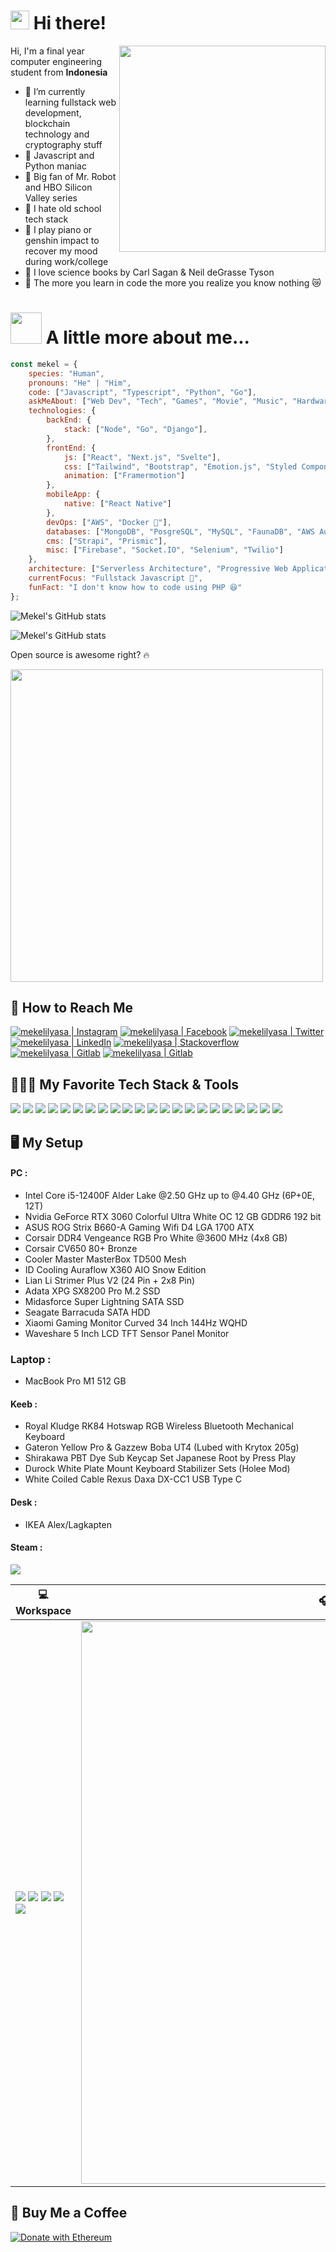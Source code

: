 # <img src="https://emojis.slackmojis.com/emojis/images/1603705805/11110/crewmate.gif?1603705805" width="30"/> Hi there!

<img align='right' src="https://i.pinimg.com/originals/1e/97/a8/1e97a88e304aa9c86026ef4c4c4e6936.gif" width="330">
Hi, I'm a final year computer engineering student from <b>Indonesia</b>

- 🌈 I’m currently learning fullstack web development, blockchain technology and cryptography stuff
- 🐙 Javascript and Python maniac
- 🐳 Big fan of Mr. Robot and HBO Silicon Valley series
- 💫 I hate old school tech stack
- 🦄 I play piano or genshin impact to recover my mood during work/college
- 🐑 I love science books by Carl Sagan & Neil deGrasse Tyson
- 🐥 The more you learn in code the more you realize you know nothing 😿

# <img src="https://media.giphy.com/media/VgCDAzcKvsR6OM0uWg/giphy.gif" width="50"> A little more about me...  

```javascript
const mekel = {
    species: "Human",
    pronouns: "He" | "Him",
    code: ["Javascript", "Typescript", "Python", "Go"],
    askMeAbout: ["Web Dev", "Tech", "Games", "Movie", "Music", "Hardware"],
    technologies: {
        backEnd: {
            stack: ["Node", "Go", "Django"],
        },
        frontEnd: {
            js: ["React", "Next.js", "Svelte"],
            css: ["Tailwind", "Bootstrap", "Emotion.js", "Styled Components"],
            animation: ["Framermotion"]
        },
        mobileApp: {
            native: ["React Native"]
        },
        devOps: ["AWS", "Docker 🐳"],
        databases: ["MongoDB", "PosgreSQL", "MySQL", "FaunaDB", "AWS Aurora"],
        cms: ["Strapi", "Prismic"],
        misc: ["Firebase", "Socket.IO", "Selenium", "Twilio"]
    },
    architecture: ["Serverless Architecture", "Progressive Web Applications", "Single Page Applications"],
    currentFocus: "Fullstack Javascript 👻",
    funFact: "I don't know how to code using PHP 😆"
};
```


![Mekel's GitHub stats](https://github-readme-stats.vercel.app/api?username=retr00exe&show_icons=true&theme=tokyonight)

![Mekel's GitHub stats](https://github-readme-stats.vercel.app/api/top-langs/?username=retr00exe&layout=compact&theme=tokyonight)

Open source is awesome right? 🔥

<img src="https://camo.githubusercontent.com/1c599fd918f649ead173975ee0cb6ce72c47d2765e2813f608f7282a74407e26/68747470733a2f2f6d656469612e67697068792e636f6d2f6d656469612f38333648694a633770677a7938694e58436e2f67697068792e676966" width="500">

<br>

## 👀 How to Reach Me

[<img alt="mekelilyasa | Instagram" src="https://img.shields.io/badge/instagram-%23E4405F.svg?&style=for-the-badge&logo=instagram&logoColor=white" />][instagram]
[<img alt="mekelilyasa | Facebook" src="https://img.shields.io/badge/facebook-%231877F2.svg?&style=for-the-badge&logo=facebook&logoColor=white" />][facebook]
[<img alt="mekelilyasa | Twitter" src="https://img.shields.io/badge/twitter-%231DA1F2.svg?&style=for-the-badge&logo=twitter&logoColor=white" />][twitter]
[<img alt="mekelilyasa | LinkedIn" src="https://img.shields.io/badge/linkedin-%230077B5.svg?&style=for-the-badge&logo=linkedin&logoColor=white" />][linkedin]
[<img alt="mekelilyasa | Stackoverflow" src="https://img.shields.io/badge/stackoverflow-%23FE7A16.svg?&style=for-the-badge&logo=stackoverflow&logoColor=white" />][stackoverflow] 
[<img alt="mekelilyasa | Gitlab" src="https://img.shields.io/badge/GitLab-330F63?style=for-the-badge&logo=gitlab&logoColor=white" />][gitlab]
[<img alt="mekelilyasa | Gitlab" src="https://img.shields.io/badge/Keybase.io-33A0FF?style=for-the-badge&logo=keybase&logoColor=white" />][keybase]
<br/>

## 👩🏻‍💻 My Favorite Tech Stack & Tools

<img src="https://img.shields.io/badge/html5%20-%23E34F26.svg?&style=for-the-badge&logo=html5&logoColor=white"/> <img src="https://img.shields.io/badge/css3%20-%231572B6.svg?&style=for-the-badge&logo=css3&logoColor=white"/> <img src="https://img.shields.io/badge/Sass-CC6699?style=for-the-badge&logo=sass&logoColor=white" /> <img src="https://img.shields.io/badge/Tailwind_CSS-38B2AC?style=for-the-badge&logo=tailwind-css&logoColor=white" /> <img src="https://img.shields.io/badge/javascript-%23F7DF1E.svg?&style=for-the-badge&logo=javascript&logoColor=black"/> <img src="https://img.shields.io/badge/TypeScript-007ACC?style=for-the-badge&logo=typescript&logoColor=white" /> <img src="https://img.shields.io/badge/Node.js-43853D?style=for-the-badge&logo=node-dot-js&logoColor=white"/> <img src="https://img.shields.io/badge/Deno.JS-464647?style=for-the-badge&logo=deno&logoColor=white"/> <img src="https://img.shields.io/badge/Express.js-000000?style=for-the-badge&logo=express&logoColor=white"/> <img src="https://img.shields.io/badge/GraphQl-E10098?style=for-the-badge&logo=graphql&logoColor=white"/> <img src="https://img.shields.io/badge/MongoDB-%234ea94b.svg?&style=for-the-badge&logo=mongodb&logoColor=white"/> <img src="https://img.shields.io/badge/react%20-%2361DAFB.svg?&style=for-the-badge&logo=react&logoColor=black"/> <img src="https://img.shields.io/badge/Redux-593D88?style=for-the-badge&logo=redux&logoColor=white"/> <img src="https://img.shields.io/badge/Svelte-FF3E00?style=for-the-badge&logo=svelte&logoColor=white"/> <img src="https://img.shields.io/badge/next.js-000000?style=for-the-badge&logo=next-dot-js&logoColor=white"/> <img src="https://img.shields.io/badge/strapi-2e7eea?style=for-the-badge&logo=strapi&logoColor=white"/> <img src="https://img.shields.io/badge/python-%233776AB.svg?&style=for-the-badge&logo=python&logoColor=white"/> <img src="https://img.shields.io/badge/django%20-%23092E20.svg?&style=for-the-badge&logo=django&logoColor=white"/> <img src="https://img.shields.io/badge/go-%2300ADD8.svg?&style=for-the-badge&logo=go&logoColor=white"/> <img src="https://img.shields.io/badge/docker-%232496ED.svg?&style=for-the-badge&logo=docker&logoColor=white"/> <img src="https://img.shields.io/badge/git-%23F05032.svg?&style=for-the-badge&logo=git&logoColor=white"> <img src="https://img.shields.io/badge/Postman-FF6C37?style=for-the-badge&logo=Postman&logoColor=white">
<br />

## 🖥️ My Setup
#### PC :
- Intel Core i5-12400F Alder Lake @2.50 GHz up to @4.40 GHz (6P+0E, 12T)
- Nvidia GeForce RTX 3060 Colorful Ultra White OC 12 GB GDDR6 192 bit
- ASUS ROG Strix B660-A Gaming Wifi D4 LGA 1700 ATX
- Corsair DDR4 Vengeance RGB Pro White @3600 MHz (4x8 GB)
- Corsair CV650 80+ Bronze
- Cooler Master MasterBox TD500 Mesh
- ID Cooling Auraflow X360 AIO Snow Edition
- Lian Li Strimer Plus V2 (24 Pin + 2x8 Pin)
- Adata XPG SX8200 Pro M.2 SSD
- Midasforce Super Lightning SATA SSD
- Seagate Barracuda SATA HDD
- Xiaomi Gaming Monitor Curved 34 Inch 144Hz WQHD
- Waveshare 5 Inch LCD TFT Sensor Panel Monitor 

### Laptop :
- MacBook Pro M1 512 GB

#### Keeb :
- Royal Kludge RK84 Hotswap RGB Wireless Bluetooth Mechanical Keyboard
- Gateron Yellow Pro & Gazzew Boba UT4 (Lubed with Krytox 205g)
- Shirakawa PBT Dye Sub Keycap Set Japanese Root by Press Play
- Durock White Plate Mount Keyboard Stabilizer Sets (Holee Mod)
- White Coiled Cable Rexus Daxa DX-CC1 USB Type C

#### Desk :
- IKEA Alex/Lagkapten

#### Steam :
<img src="https://steam-stat.vercel.app/api?profileName=mekelilyasa"/>

| 💻 Workspace | 🎧 Spotify Playing |
| -------------------------------------------------------------------------------------------------------------------------------------------------------------------------------------------------------------------------------------------------------------------------------------------------------------------------------------------------------------------------------------------------------------------------------------------------------------------------------------------------------------------------------------------------------------------------------------------------------------------------- | ---------------------------------------------------------------------------------------------------------------------------------------------------- |
| <img src="https://img.shields.io/badge/nvidia-rtx 3060-%2376B900.svg?&style=for-the-badge&logo=nvidia&logoColor=white"/> <img src="https://img.shields.io/badge/intel-core%20i5%2012th-%230071C5.svg?&style=for-the-badge&logo=intel&logoColor=white"/> <img src="https://img.shields.io/badge/windows-%230078D6.svg?&style=for-the-badge&logo=windows&logoColor=white"/> <img src="https://img.shields.io/badge/ubuntu-%23E95420.svg?&style=for-the-badge&logo=ubuntu&logoColor=white"/> <img src="https://img.shields.io/badge/debian-%23A81D33.svg?&style=for-the-badge&logo=debian&logoColor=white"/> | [<img src="https://spotify-github-profile-6d72orq3n.vercel.app/api/spotify" width="900" />](https://open.spotify.com/user/21vdiiblmc6lv5b4bacgqulqi) |

## 🥤 Buy Me a Coffee

[![Donate with Ethereum](https://en.cryptobadges.io/badge/small/0xf6a5378F7CF3e985CD0AA845C7Bd6aEEd3e61fEB)](https://en.cryptobadges.io/donate/0xf6a5378F7CF3e985CD0AA845C7Bd6aEEd3e61fEB)

[twitter]: https://twitter.com/mekelilyasa3
[instagram]: https://instagram.com/mekelilyasa
[facebook]: https://www.facebook.com/mekel.ilyasa/
[linkedin]: https://linkedin.com/in/mekelilyasa
[stackoverflow]: https://stackoverflow.com/users/11771377/mekel-ilyasa
[gitlab]: https://gitlab.com/retr00exe
[keybase]: https://keybase.io/mekelilyasa
